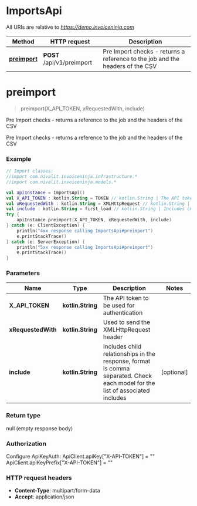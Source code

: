 # ImportsApi

All URIs are relative to *https://demo.invoiceninja.com*

Method | HTTP request | Description
------------- | ------------- | -------------
[**preimport**](ImportsApi.md#preimport) | **POST** /api/v1/preimport | Pre Import checks - returns a reference to the job and the headers of the CSV


<a name="preimport"></a>
# **preimport**
> preimport(X_API_TOKEN, xRequestedWith, include)

Pre Import checks - returns a reference to the job and the headers of the CSV

Pre Import checks - returns a reference to the job and the headers of the CSV

### Example
```kotlin
// Import classes:
//import com.nivalit.invoiceninja.infrastructure.*
//import com.nivalit.invoiceninja.models.*

val apiInstance = ImportsApi()
val X_API_TOKEN : kotlin.String = TOKEN // kotlin.String | The API token to be used for authentication
val xRequestedWith : kotlin.String = XMLHttpRequest // kotlin.String | Used to send the XMLHttpRequest header
val include : kotlin.String = first_load // kotlin.String | Includes child relationships in the response, format is comma separated. Check each model for the list of associated includes
try {
    apiInstance.preimport(X_API_TOKEN, xRequestedWith, include)
} catch (e: ClientException) {
    println("4xx response calling ImportsApi#preimport")
    e.printStackTrace()
} catch (e: ServerException) {
    println("5xx response calling ImportsApi#preimport")
    e.printStackTrace()
}
```

### Parameters

Name | Type | Description  | Notes
------------- | ------------- | ------------- | -------------
 **X_API_TOKEN** | **kotlin.String**| The API token to be used for authentication |
 **xRequestedWith** | **kotlin.String**| Used to send the XMLHttpRequest header |
 **include** | **kotlin.String**| Includes child relationships in the response, format is comma separated. Check each model for the list of associated includes | [optional]

### Return type

null (empty response body)

### Authorization


Configure ApiKeyAuth:
    ApiClient.apiKey["X-API-TOKEN"] = ""
    ApiClient.apiKeyPrefix["X-API-TOKEN"] = ""

### HTTP request headers

 - **Content-Type**: multipart/form-data
 - **Accept**: application/json

